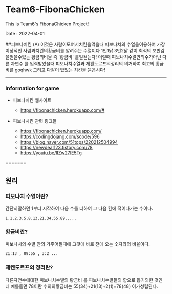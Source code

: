 # Team6-FibonaChicken

This is Team6's FibonaChicken Project!

Date : 2022-04-01

##피보나치킨 (A)
이것은 사람이모여서치킨을먹을때
피보나치의 수열을이용하여 가장이상적인 사람과치킨의황금비를 알려주는 수열이다
1인1닭 3인2닭 같이 최적의 포만감을얻을수있는 황금의비율 즉 '황금비' 를일컫는다!
이럴때 피보나치수열안의수가아닌 다른 자연수 를 입력받았을때 피보나치수열과
제켄도르프의정리의 의거하여 최고의 황금비를 goqhwk
그리고 다같이 맜있는 치킨을 뜯읍시다!

---
### Information for game

- 피보나치킨 웹사이트
    * <https://fibonachicken.herokuapp.com/#>

- 피보나치킨 관련 링크들
    * <https://fibonachicken.herokuapp.com/>
    * <https://codingdojang.com/scode/596>
    * <https://blog.naver.com/51tops/220212504994>
    * <https://newdeal123.tistory.com/78>
    * <https://youtu.be/lIZw27IE5Tg>

=======
## 원리

### 피보나치 수열이란?
간단히말하면 1부터 시작하여 다음 수를 더하여 그 다음 칸에 적어나가는 수이다.
```
1.1.2.3.5.8.13.21.34.55.89.....
```

### 황금비란?
피보나치의 수열 안의 가주어질때에 그것에 바로 전에 오는 숫자와의 비율이다.
```
21:13 , 89:55 , 3:2 ...
```

### 제켄도르프의 정리란?
다른자연수에대한 피보나치수열의 황금비 를 피보나치수열들의 합으로 뽑기의한 것인데
예를들면 78이란 수의의황금비는 55(34)+21(13)+2(1)=78(48) 이가성립된다.